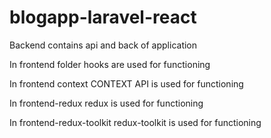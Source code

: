 # blogapp-laravel-react

Backend contains api and back of application

In frontend folder hooks are used for functioning

In frontend context CONTEXT API is used for functioning

In frontend-redux redux is used for functioning

In frontend-redux-toolkit redux-toolkit is used for functioning
